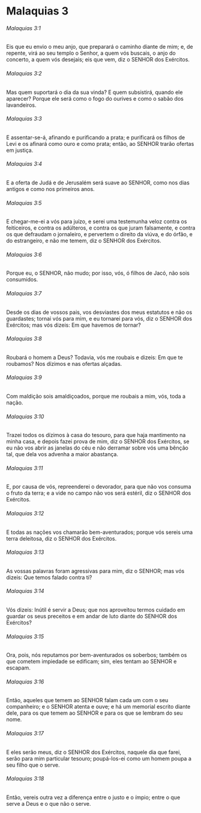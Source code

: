 # Malaquias 3

###### Malaquias 3:1

Eis que eu envio o meu anjo, que preparará o caminho diante de mim; e, de repente, virá ao seu templo o Senhor, a quem vós buscais, o anjo do concerto, a quem vós desejais; eis que vem, diz o SENHOR dos Exércitos.

###### Malaquias 3:2

Mas quem suportará o dia da sua vinda? E quem subsistirá, quando ele aparecer? Porque ele será como o fogo do ourives e como o sabão dos lavandeiros.

###### Malaquias 3:3

E assentar-se-á, afinando e purificando a prata; e purificará os filhos de Levi e os afinará como ouro e como prata; então, ao SENHOR trarão ofertas em justiça.

###### Malaquias 3:4

E a oferta de Judá e de Jerusalém será suave ao SENHOR, como nos dias antigos e como nos primeiros anos.

###### Malaquias 3:5

E chegar-me-ei a vós para juízo, e serei uma testemunha veloz contra os feiticeiros, e contra os adúlteros, e contra os que juram falsamente, e contra os que defraudam o jornaleiro, e pervertem o direito da viúva, e do órfão, e do estrangeiro, e não me temem, diz o SENHOR dos Exércitos.

###### Malaquias 3:6

Porque eu, o SENHOR, não mudo; por isso, vós, ó filhos de Jacó, não sois consumidos.

###### Malaquias 3:7

Desde os dias de vossos pais, vos desviastes dos meus estatutos e não os guardastes; tornai vós para mim, e eu tornarei para vós, diz o SENHOR dos Exércitos; mas vós dizeis: Em que havemos de tornar?

###### Malaquias 3:8

Roubará o homem a Deus? Todavia, vós me roubais e dizeis: Em que te roubamos? Nos dízimos e nas ofertas alçadas.

###### Malaquias 3:9

Com maldição sois amaldiçoados, porque me roubais a mim, vós, toda a nação.

###### Malaquias 3:10

Trazei todos os dízimos à casa do tesouro, para que haja mantimento na minha casa, e depois fazei prova de mim, diz o SENHOR dos Exércitos, se eu não vos abrir as janelas do céu e não derramar sobre vós uma bênção tal, que dela vos advenha a maior abastança.

###### Malaquias 3:11

E, por causa de vós, repreenderei o devorador, para que não vos consuma o fruto da terra; e a vide no campo não vos será estéril, diz o SENHOR dos Exércitos.

###### Malaquias 3:12

E todas as nações vos chamarão bem-aventurados; porque vós sereis uma terra deleitosa, diz o SENHOR dos Exércitos.

###### Malaquias 3:13

As vossas palavras foram agressivas para mim, diz o SENHOR; mas vós dizeis: Que temos falado contra ti?

###### Malaquias 3:14

Vós dizeis: Inútil é servir a Deus; que nos aproveitou termos cuidado em guardar os seus preceitos e em andar de luto diante do SENHOR dos Exércitos?

###### Malaquias 3:15

Ora, pois, nós reputamos por bem-aventurados os soberbos; também os que cometem impiedade se edificam; sim, eles tentam ao SENHOR e escapam.

###### Malaquias 3:16

Então, aqueles que temem ao SENHOR falam cada um com o seu companheiro; e o SENHOR atenta e ouve; e há um memorial escrito diante dele, para os que temem ao SENHOR e para os que se lembram do seu nome.

###### Malaquias 3:17

E eles serão meus, diz o SENHOR dos Exércitos, naquele dia que farei, serão para mim particular tesouro; poupá-los-ei como um homem poupa a seu filho que o serve.

###### Malaquias 3:18

Então, vereis outra vez a diferença entre o justo e o ímpio; entre o que serve a Deus e o que não o serve.


